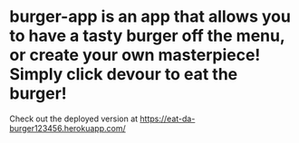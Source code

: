 # burger-app is an app that allows you to have a tasty burger off the menu, or create your own masterpiece! Simply click devour to eat the burger!

Check out the deployed version at https://eat-da-burger123456.herokuapp.com/
